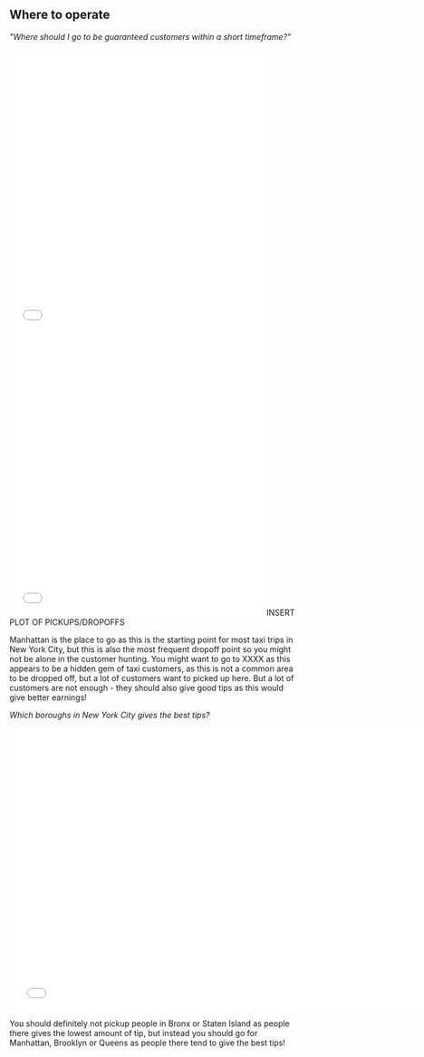 ## Where to operate 

 
 *"Where should I go to be guaranteed customers within a short timeframe?"*
  <iframe src="images/plot.html"
          sandbox="allow-same-origin allow-scripts"
          width="450"
          height="500"
          scrolling="no"
          seamless="seamless"
          frameborder="0"></iframe>
<iframe src="images/plot.html"
          sandbox="allow-same-origin allow-scripts"
          width="450"
          height="500"
          scrolling="no"
          seamless="seamless"
          frameborder="0"></iframe>
  INSERT PLOT OF PICKUPS/DROPOFFS

Manhattan is the place to go as this is the starting point for most taxi trips in New York City, but this is also the most frequent dropoff point so you might not be alone in the customer hunting. You might want to go to XXXX as this appears to be a hidden gem of taxi customers, as this is not a common area to be dropped off, but a lot of customers want to picked up here. 
But a lot of customers are not enough - they should also give good tips as this would give better earnings! 

*Which boroughs in New York City gives the best tips?*

<iframe src="images/tip_perc_borough.html"
          sandbox="allow-same-origin allow-scripts"
          width="750"
          height="500"
          scrolling="no"
          seamless="seamless"
          frameborder="0"></iframe>

You should definitely not pickup people in Bronx or Staten Island as people there gives the lowest amount of tip, but instead you should go for Manhattan, Brooklyn or Queens as people there tend to give the best tips!




